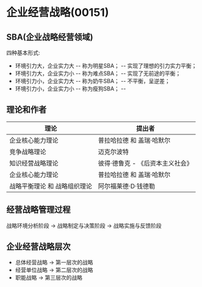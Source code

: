 # 企业经营战略(00151)

## SBA(企业战略经营领域)

四种基本形式:

* 环境引力大，企业实力大 -- 称为明星SBA；  -- 实现了理想的引力实力平衡；
* 环境引力大，企业实力小 -- 称为难点SBA；  -- 实现了无前途的平衡；
* 环境引力小，企业实力大 -- 称为奶牛SBA；  -- 不平衡，呈逆差；
* 环境引力小，企业实力小 -- 称为瘦狗SBA；  --

## 理论和作者

<table>
    <thead>
        <tr>
            <th> 理论</th>
            <th> 提出者</th>
        </tr>
    </thead>
    <tbody>
        <tr>
            <td> 企业核心能力理论</td>
            <td> 普拉哈拉德 和 盖瑞·哈默尔</td>
        </tr>
        <tr>
            <td> 竞争战略理论</td>
            <td> 迈克尔波特</td>
        </tr>
        <tr>
            <td> 知识经营战略理论</td>
            <td> 彼得·德鲁克 - 《后资本主义社会》</td>
        </tr>
        <tr>
            <td> 企业核心能力理论</td>
            <td> 普拉哈拉德 和 盖瑞·哈默尔</td>
        </tr>
        <tr>
            <td> 战略平衡理论 和 战略组织理论</td>
            <td> 阿尔福莱德·D·钱德勒</td>
        </tr>
    </tbody>
</table>

## 经营战略管理过程

战略环境分析阶段 -> 战略制定与决策阶段 -> 战略实施与反馈阶段

## 企业经营战略层次

* 总体经营战略 -> 第一层次的战略
* 经营单位战略 -> 第二层次的战略
* 职能战略    -> 第三层次的战略
